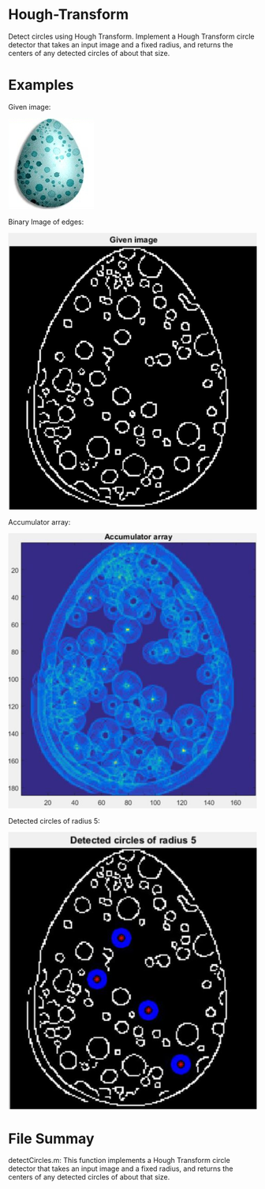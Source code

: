 # Hough-Transform
Detect circles using Hough Transform. Implement a Hough Transform circle detector that takes an input image and a fixed radius, and returns
the centers of any detected circles of about that size.

# Examples
Given image:

![Egg](egg.jpg)

Binary Image of edges:

![Img1](Img1.JPG)

Accumulator array:

![Img2](Img2.JPG)

Detected circles of radius 5:

![Img3](Img3.JPG)

# File Summay
detectCircles.m: This function implements a Hough Transform circle detector that takes an input image and a fixed radius, and returns the centers of any detected circles of about that size.


